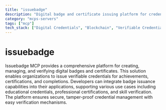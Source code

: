 ```yaml
---
title: "issuebadge"
description: "Digital badge and certificate issuing platform for credential management and verification."
category: "mcps-servers"
tags: ["mcp"]
tech_stack: ["Digital Credentials", "Blockchain", "Verifiable Credentials", "Web3", "Identity Management"]
---
```


# issuebadge

Issuebadge MCP provides a comprehensive platform for creating, managing, and verifying digital badges and certificates. This solution enables organizations to issue verifiable credentials for achievements, certifications, and completions. Developers can integrate badge issuance capabilities into their applications, supporting various use cases including educational credentials, professional certifications, and skill verification. The platform ensures secure, tamper-proof credential management with easy verification mechanisms.
